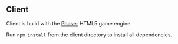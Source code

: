 ## Client

Client is build with the [Phaser](http://phaser.io/) HTML5 game engine.

Run ```npm install``` from the client directory to install all dependencies.